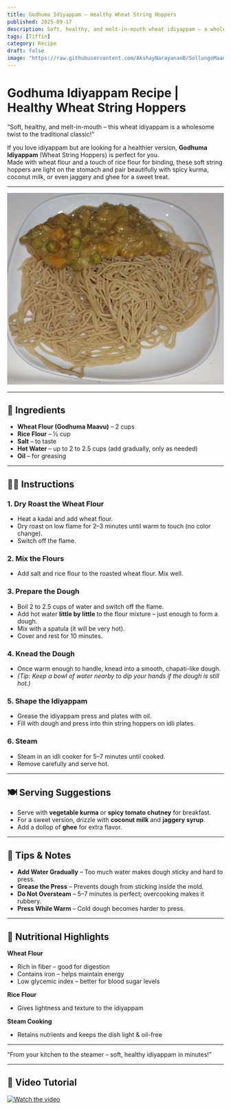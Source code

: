 ```yaml
---
title: Godhuma Idiyappam – Healthy Wheat String Hoppers  
published: 2025-09-17  
description: Soft, healthy, and melt-in-mouth wheat idiyappam – a wholesome South Indian breakfast or dinner that pairs perfectly with kurma, coconut milk, or jaggery syrup.  
tags: [Tiffin]  
category: Recipe  
draft: false  
image: "https://raw.githubusercontent.com/AkshayNarayananB/SollungoMaami/master/images/IDIYAPPAM.png"
---
```


# Godhuma Idiyappam Recipe | Healthy Wheat String Hoppers  

“Soft, healthy, and melt-in-mouth – this wheat idiyappam is a wholesome twist to the traditional classic!”  

If you love idiyappam but are looking for a healthier version, **Godhuma Idiyappam** (Wheat String Hoppers) is perfect for you.  
Made with wheat flour and a touch of rice flour for binding, these soft string hoppers are light on the stomach and pair beautifully with spicy kurma, coconut milk, or even jaggery and ghee for a sweet treat.  

---

![Idiyappam](https://raw.githubusercontent.com/AkshayNarayananB/SollungoMaami/master/images/IDIYAPPAM.png)

---

## 🛒 Ingredients  

- **Wheat Flour (Godhuma Maavu)** – 2 cups  
- **Rice Flour** – ½ cup  
- **Salt** – to taste  
- **Hot Water** – up to 2 to 2.5 cups (add gradually, only as needed)  
- **Oil** – for greasing  

---

## 👩‍🍳 Instructions  

### 1. Dry Roast the Wheat Flour  
- Heat a kadai and add wheat flour.  
- Dry roast on low flame for 2–3 minutes until warm to touch (no color change).  
- Switch off the flame.  

### 2. Mix the Flours  
- Add salt and rice flour to the roasted wheat flour. Mix well.  

### 3. Prepare the Dough  
- Boil 2 to 2.5 cups of water and switch off the flame.  
- Add hot water **little by little** to the flour mixture – just enough to form a dough.  
- Mix with a spatula (it will be very hot).  
- Cover and rest for 10 minutes.  

### 4. Knead the Dough  
- Once warm enough to handle, knead into a smooth, chapati-like dough.  
- *(Tip: Keep a bowl of water nearby to dip your hands if the dough is still hot.)*  

### 5. Shape the Idiyappam  
- Grease the idiyappam press and plates with oil.  
- Fill with dough and press into thin string hoppers on idli plates.  

### 6. Steam  
- Steam in an idli cooker for 5–7 minutes until cooked.  
- Remove carefully and serve hot.  

---

## 🍽️ Serving Suggestions  

- Serve with **vegetable kurma** or **spicy tomato chutney** for breakfast.  
- For a sweet version, drizzle with **coconut milk** and **jaggery syrup**.  
- Add a dollop of **ghee** for extra flavor.  

---

## 🌟 Tips & Notes  

- **Add Water Gradually** – Too much water makes dough sticky and hard to press.  
- **Grease the Press** – Prevents dough from sticking inside the mold.  
- **Do Not Oversteam** – 5–7 minutes is perfect; overcooking makes it rubbery.  
- **Press While Warm** – Cold dough becomes harder to press.  

---

## 🥦 Nutritional Highlights  

**Wheat Flour**  
- Rich in fiber – good for digestion  
- Contains iron – helps maintain energy  
- Low glycemic index – better for blood sugar levels  

**Rice Flour**  
- Gives lightness and texture to the idiyappam  

**Steam Cooking**  
- Retains nutrients and keeps the dish light & oil-free  

---

“From your kitchen to the steamer – soft, healthy idiyappam in minutes!”

---
## 🎥 Video Tutorial  


[![Watch the video](https://img.youtube.com/vi/ERYHKRj805Y/0.jpg)](https://youtu.be/ERYHKRj805Y?si=iUhoffey2C2pSxQY)
